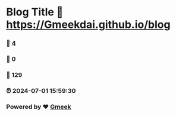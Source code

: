 # Blog Title :link: https://Gmeekdai.github.io/blog 
### :page_facing_up: [4](https://Gmeekdai.github.io/blog/tag.html) 
### :speech_balloon: 0 
### :hibiscus: 129 
### :alarm_clock: 2024-07-01 15:59:30 
### Powered by :heart: [Gmeek](https://github.com/Meekdai/Gmeek)

